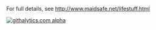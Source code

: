 For full details, see http://www.maidsafe.net/lifestuff.html

[![githalytics.com alpha](https://cruel-carlota.pagodabox.com/aafbeeccc857c5ad8018ab402c6873ab "githalytics.com")](http://githalytics.com/maidsafe/LifeStuff)
